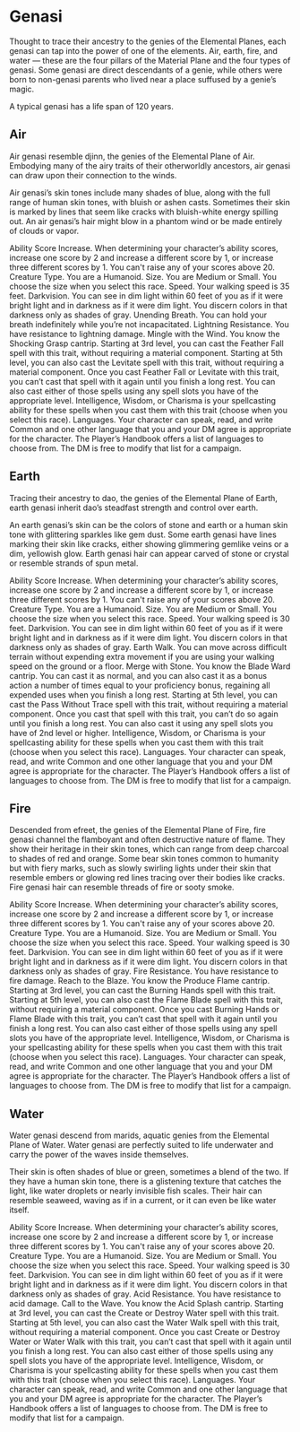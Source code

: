 # Genasi
Thought to trace their ancestry to the genies of the Elemental Planes, each genasi can tap into the power of one of the elements. Air, earth, fire, and water — these are the four pillars of the Material Plane and the four types of genasi. Some genasi are direct descendants of a genie, while others were born to non-genasi parents who lived near a place suffused by a genie’s magic.

A typical genasi has a life span of 120 years.

## Air
Air genasi resemble djinn, the genies of the Elemental Plane of Air. Embodying many of the airy traits of their otherworldly ancestors, air genasi can draw upon their connection to the winds.

Air genasi’s skin tones include many shades of blue, along with the full range of human skin tones, with bluish or ashen casts. Sometimes their skin is marked by lines that seem like cracks with bluish-white energy spilling out. An air genasi’s hair might blow in a phantom wind or be made entirely of clouds or vapor.

Ability Score Increase. When determining your character’s ability scores, increase one score by 2 and increase a different score by 1, or increase three different scores by 1. You can't raise any of your scores above 20.
Creature Type. You are a Humanoid.
Size. You are Medium or Small. You choose the size when you select this race.
Speed. Your walking speed is 35 feet.
Darkvision. You can see in dim light within 60 feet of you as if it were bright light and in darkness as if it were dim light. You discern colors in that darkness only as shades of gray.
Unending Breath. You can hold your breath indefinitely while you’re not incapacitated.
Lightning Resistance. You have resistance to lightning damage.
Mingle with the Wind. You know the Shocking Grasp cantrip. Starting at 3rd level, you can cast the Feather Fall spell with this trait, without requiring a material component. Starting at 5th level, you can also cast the Levitate spell with this trait, without requiring a material component. Once you cast Feather Fall or Levitate with this trait, you can’t cast that spell with it again until you finish a long rest. You can also cast either of those spells using any spell slots you have of the appropriate level.
Intelligence, Wisdom, or Charisma is your spellcasting ability for these spells when you cast them with this trait (choose when you select this race).
Languages. Your character can speak, read, and write Common and one other language that you and your DM agree is appropriate for the character. The Player’s Handbook offers a list of languages to choose from. The DM is free to modify that list for a campaign.

## Earth
Tracing their ancestry to dao, the genies of the Elemental Plane of Earth, earth genasi inherit dao’s steadfast strength and control over earth.

An earth genasi’s skin can be the colors of stone and earth or a human skin tone with glittering sparkles like gem dust. Some earth genasi have lines marking their skin like cracks, either showing glimmering gemlike veins or a dim, yellowish glow. Earth genasi hair can appear carved of stone or crystal or resemble strands of spun metal.

Ability Score Increase. When determining your character’s ability scores, increase one score by 2 and increase a different score by 1, or increase three different scores by 1. You can't raise any of your scores above 20.
Creature Type. You are a Humanoid.
Size. You are Medium or Small. You choose the size when you select this race.
Speed. Your walking speed is 30 feet.
Darkvision. You can see in dim light within 60 feet of you as if it were bright light and in darkness as if it were dim light. You discern colors in that darkness only as shades of gray.
Earth Walk. You can move across difficult terrain without expending extra movement if you are using your walking speed on the ground or a floor.
Merge with Stone. You know the Blade Ward cantrip. You can cast it as normal, and you can also cast it as a bonus action a number of times equal to your proficiency bonus, regaining all expended uses when you finish a long rest.
Starting at 5th level, you can cast the Pass Without Trace spell with this trait, without requiring a material component. Once you cast that spell with this trait, you can’t do so again until you finish a long rest. You can also cast it using any spell slots you have of 2nd level or higher.
Intelligence, Wisdom, or Charisma is your spellcasting ability for these spells when you cast them with this trait (choose when you select this race).
Languages. Your character can speak, read, and write Common and one other language that you and your DM agree is appropriate for the character. The Player’s Handbook offers a list of languages to choose from. The DM is free to modify that list for a campaign.

## Fire
Descended from efreet, the genies of the Elemental Plane of Fire, fire genasi channel the flamboyant and often destructive nature of flame. They show their heritage in their skin tones, which can range from deep charcoal to shades of red and orange. Some bear skin tones common to humanity but with fiery marks, such as slowly swirling lights under their skin that resemble embers or glowing red lines tracing over their bodies like cracks. Fire genasi hair can resemble threads of fire or sooty smoke.

Ability Score Increase. When determining your character’s ability scores, increase one score by 2 and increase a different score by 1, or increase three different scores by 1. You can't raise any of your scores above 20.
Creature Type. You are a Humanoid.
Size. You are Medium or Small. You choose the size when you select this race.
Speed. Your walking speed is 30 feet.
Darkvision. You can see in dim light within 60 feet of you as if it were bright light and in darkness as if it were dim light. You discern colors in that darkness only as shades of gray.
Fire Resistance. You have resistance to fire damage.
Reach to the Blaze. You know the Produce Flame cantrip. Starting at 3rd level, you can cast the Burning Hands spell with this trait. Starting at 5th level, you can also cast the Flame Blade spell with this trait, without requiring a material component. Once you cast Burning Hands or Flame Blade with this trait, you can’t cast that spell with it again until you finish a long rest. You can also cast either of those spells using any spell slots you have of the appropriate level.
Intelligence, Wisdom, or Charisma is your spellcasting ability for these spells when you cast them with this trait (choose when you select this race).
Languages. Your character can speak, read, and write Common and one other language that you and your DM agree is appropriate for the character. The Player’s Handbook offers a list of languages to choose from. The DM is free to modify that list for a campaign.

## Water
Water genasi descend from marids, aquatic genies from the Elemental Plane of Water. Water genasi are perfectly suited to life underwater and carry the power of the waves inside themselves.

Their skin is often shades of blue or green, sometimes a blend of the two. If they have a human skin tone, there is a glistening texture that catches the light, like water droplets or nearly invisible fish scales. Their hair can resemble seaweed, waving as if in a current, or it can even be like water itself.

Ability Score Increase. When determining your character’s ability scores, increase one score by 2 and increase a different score by 1, or increase three different scores by 1. You can't raise any of your scores above 20.
Creature Type. You are a Humanoid.
Size. You are Medium or Small. You choose the size when you select this race.
Speed. Your walking speed is 30 feet.
Darkvision. You can see in dim light within 60 feet of you as if it were bright light and in darkness as if it were dim light. You discern colors in that darkness only as shades of gray.
Acid Resistance. You have resistance to acid damage.
Call to the Wave. You know the Acid Splash cantrip. Starting at 3rd level, you can cast the Create or Destroy Water spell with this trait. Starting at 5th level, you can also cast the Water Walk spell with this trait, without requiring a material component. Once you cast Create or Destroy Water or Water Walk with this trait, you can’t cast that spell with it again until you finish a long rest. You can also cast either of those spells using any spell slots you have of the appropriate level.
Intelligence, Wisdom, or Charisma is your spellcasting ability for these spells when you cast them with this trait (choose when you select this race).
Languages. Your character can speak, read, and write Common and one other language that you and your DM agree is appropriate for the character. The Player’s Handbook offers a list of languages to choose from. The DM is free to modify that list for a campaign.
